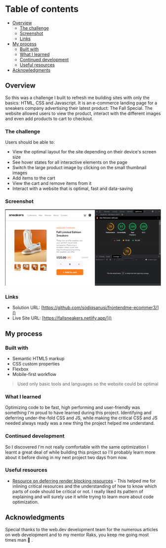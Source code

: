 # Table of contents

- [Overview](#overview)
  - [The challenge](#the-challenge)
  - [Screenshot](#screenshot)
  - [Links](#links)
- [My process](#my-process)
  - [Built with](#built-with)
  - [What I learned](#what-i-learned)
  - [Continued development](#continued-development)
  - [Useful resources](#useful-resources)
- [Acknowledgments](#acknowledgments)

## Overview
So this was a challenge I built to refresh me building sites with only the basics: HTML, CSS and Javascript. It is an e-commerce landing page for a sneakers company advertising their latest product: The Fall Special. The website allowed users to view the product, interact with the different images and even add products to cart to checkout.

### The challenge

Users should be able to:

- View the optimal layout for the site depending on their device's screen size
- See hover states for all interactive elements on the page
- Switch the large product image by clicking on the small thumbnail images
- Add items to the cart
- View the cart and remove items from it
- Interact with a website that is optimal, fast and data-saving

### Screenshot

![](./screenshot.png)

### Links

- Solution URL: [https://github.com/sodiqsanusi/frontendme-ecommer3/]()
- Live Site URL: [https://fallsneakers.netlify.app/]()

## My process

### Built with

- Semantic HTML5 markup
- CSS custom properties
- Flexbox
- Mobile-first workflow
> Used only basic tools and languages so the website could be optimal
### What I learned

Optimizing code to be fast, high performing and user-friendly was something I'm proud to have learned during this project.
Identifying and deferring under-the-fold CSS and JS, while making the critical CSS and JS needed always ready was a new thing the project helped me understand.

### Continued development

So I discovered I'm not really comfortable with the same optimization I learnt a great deal of while building this project so I'll probably learn more about it before diving in my next project two days from now.

### Useful resources

- [Resource on deferring render blocking resources](https://web.dev/render-blocking-resources/) - This helped me for inlining critical resources and the understanding of how to know which parts of code should be critical or not. I really liked its pattern of explaining and will surely use it while trying to learn more about code optimization.


## Acknowledgments

Special thanks to the web.dev development team for the numerous articles on web development and to my mentor Raks, you keep me going most times man 🐥 .

